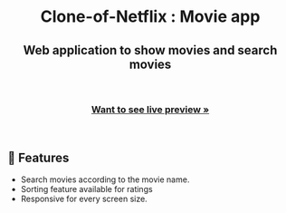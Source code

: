 <h1 align="center">Clone-of-Netflix : Movie app</h1> 



<h2 align="center">Web application to show movies and search movies</h2>    
<br />    
  <h3 align="center"><a href="https://peaceful-naiad-2c9d9b.netlify.app/"><strong>Want to see live preview »</strong></a></h3>

<br/>

 
## 🚀 Features
- Search movies according to the movie name.
- Sorting feature available for ratings 
- Responsive for every screen size.

<br/>

